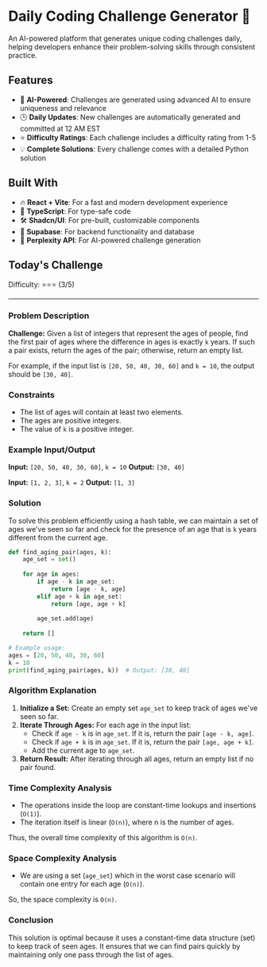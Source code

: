 # Daily Coding Challenge Generator 🚀

An AI-powered platform that generates unique coding challenges daily, helping developers enhance their problem-solving skills through consistent practice.

## Features

- 🤖 **AI-Powered**: Challenges are generated using advanced AI to ensure uniqueness and relevance
- 🕒 **Daily Updates**: New challenges are automatically generated and committed at 12 AM EST
- ⭐ **Difficulty Ratings**: Each challenge includes a difficulty rating from 1-5
- 💡 **Complete Solutions**: Every challenge comes with a detailed Python solution

## Built With

- 🔥 **React + Vite**: For a fast and modern development experience
- 🔷 **TypeScript**: For type-safe code
- 🛠️ **Shadcn/UI**: For pre-built, customizable components
- 🔌 **Supabase**: For backend functionality and database
- 🤖 **Perplexity API**: For AI-powered challenge generation

## Today's Challenge

Difficulty: ⭐⭐⭐ (3/5)

****

### Problem Description

**Challenge:**
Given a list of integers that represent the ages of people, find the first pair of ages where the difference in ages is exactly `k` years. If such a pair exists, return the ages of the pair; otherwise, return an empty list.

For example, if the input list is `[20, 50, 40, 30, 60]` and `k = 10`, the output should be `[30, 40]`.

### Constraints
- The list of ages will contain at least two elements.
- The ages are positive integers.
- The value of `k` is a positive integer.

### Example Input/Output

**Input:** `[20, 50, 40, 30, 60]`, `k = 10`
**Output:** `[30, 40]`

**Input:** `[1, 2, 3]`, `k = 2`
**Output:** `[1, 3]`

### Solution

To solve this problem efficiently using a hash table, we can maintain a set of ages we've seen so far and check for the presence of an age that is `k` years different from the current age.

```python
def find_aging_pair(ages, k):
    age_set = set()
    
    for age in ages:
        if age - k in age_set:
            return [age - k, age]
        elif age + k in age_set:
            return [age, age + k]
        
        age_set.add(age)
    
    return []

# Example usage:
ages = [20, 50, 40, 30, 60]
k = 10
print(find_aging_pair(ages, k))  # Output: [30, 40]

```

### Algorithm Explanation

1. **Initialize a Set:** Create an empty set `age_set` to keep track of ages we've seen so far.
2. **Iterate Through Ages:** For each age in the input list:
   - Check if `age - k` is in `age_set`. If it is, return the pair `[age - k, age]`.
   - Check if `age + k` is in `age_set`. If it is, return the pair `[age, age + k]`.
   - Add the current age to `age_set`.
3. **Return Result:** After iterating through all ages, return an empty list if no pair found.

### Time Complexity Analysis

- The operations inside the loop are constant-time lookups and insertions (`O(1)`).
- The iteration itself is linear (`O(n)`), where n is the number of ages.

Thus, the overall time complexity of this algorithm is `O(n)`.

### Space Complexity Analysis

- We are using a set (`age_set`) which in the worst case scenario will contain one entry for each age (`O(n)`).

So, the space complexity is `O(n)`.

### Conclusion

This solution is optimal because it uses a constant-time data structure (set) to keep track of seen ages. It ensures that we can find pairs quickly by maintaining only one pass through the list of ages.
